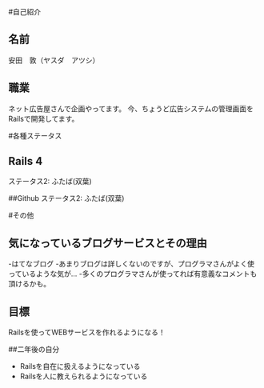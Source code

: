 #自己紹介
## 名前
安田　敦（ヤスダ　アツシ）

## 職業
ネット広告屋さんで企画やってます。
今、ちょうど広告システムの管理画面をRailsで開発してます。

#各種ステータス
## Rails 4
ステータス2: ふたば(双葉)

##Github
ステータス2: ふたば(双葉)

#その他
## 気になっているブログサービスとその理由
 -はてなブログ
  -あまりブログは詳しくないのですが、プログラマさんがよく使っているような気が...
  -多くのプログラマさんが使ってれば有意義なコメントも頂けるかも。

## 目標
Railsを使ってWEBサービスを作れるようになる！

##二年後の自分
  * Railsを自在に扱えるようになっている
  * Railsを人に教えられるようになっている
